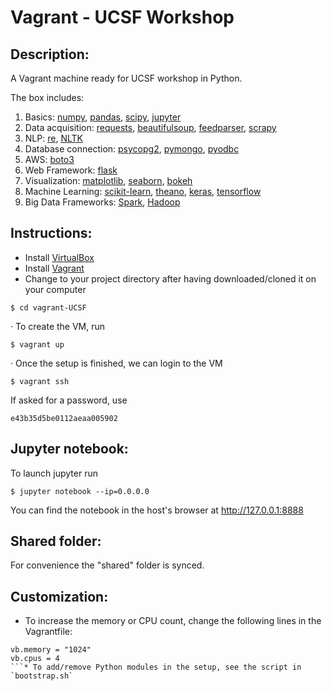 # Vagrant - UCSF Workshop

## Description:
A Vagrant machine ready for UCSF workshop in Python.

The box includes: 
1. Basics:  [numpy](http://www.numpy.org/), [pandas](http://pandas.pydata.org/), [scipy](https://www.scipy.org/), [jupyter](http://jupyter.org/) 
2. Data acquisition: [requests](http://docs.python-requests.org/en/master/), [beautifulsoup](https://www.crummy.com/software/BeautifulSoup/), [feedparser](http://pythonhosted.org/feedparser/), [scrapy](http://scrapy.org/) 
3. NLP: [re](https://docs.python.org/2/library/re.html), [NLTK](http://www.nltk.org/) 
4. Database connection: [psycopg2](http://initd.org/psycopg/), [pymongo](https://docs.mongodb.com/getting-started/python/client/), [pyodbc](http://mkleehammer.github.io/pyodbc/) 
5. AWS: [boto3](https://boto3.readthedocs.io/en/latest/) 
6. Web Framework: [flask](http://flask.pocoo.org/) 
7. Visualization: [matplotlib](http://matplotlib.org/), [seaborn](https://stanford.edu/~mwaskom/software/seaborn/), [bokeh](http://bokeh.pydata.org/en/latest/) 
8. Machine Learning: [scikit-learn](http://scikit-learn.org/stable/), [theano](http://deeplearning.net/software/theano/), [keras](http://keras.io/), [tensorflow](https://www.tensorflow.org/)
9. Big Data Frameworks: [Spark](http://spark.apache.org/),  [Hadoop](http://hadoop.apache.org/) 

## Instructions:
* Install [VirtualBox](https://www.virtualbox.org/wiki/Downloads) 
* Install [Vagrant](https://www.vagrantup.com/) 
* Change to your project directory after having downloaded/cloned it on your computer
```
$ cd vagrant-UCSF
```
· To create the VM, run
```
$ vagrant up
```
· Once the setup is finished, we can login to the VM
```
$ vagrant ssh
```
 If asked for a password, use
```
e43b35d5be0112aeaa005902
```

## Jupyter notebook:
To launch jupyter run 
```
$ jupyter notebook --ip=0.0.0.0
```
You can find the notebook in the host's browser at http://127.0.0.1:8888

## Shared folder:
For convenience the "shared" folder is synced.

## Customization:
* To increase the memory or CPU count, change the following lines in the Vagrantfile:
```
vb.memory = "1024"
vb.cpus = 4
```* To add/remove Python modules in the setup, see the script in `bootstrap.sh`
